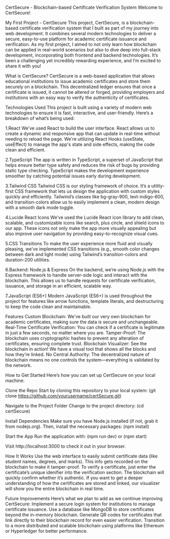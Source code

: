CertSecure - Blockchain-based Certificate Verification System
Welcome to CertSecure!

My First Project - CertSecure
This project, CertSecure, is a blockchain-based certificate verification system that I built as part of my journey into web development.
It combines several modern technologies to deliver a secure, easy-to-use platform for academic certificate issuance and verification.
As my first project, I aimed to not only learn how blockchain can be applied in real-world scenarios but also to dive deep into full-stack development, incorporating both frontend and backend technologies.
It’s been a challenging yet incredibly rewarding experience, and I’m excited to share it with you!

What is CertSecure?
CertSecure is a web-based application that allows educational institutions to issue academic certificates and store them securely on a blockchain.
This decentralized ledger ensures that once a certificate is issued, it cannot be altered or forged, providing employers and institutions with an easy way to verify the authenticity of certificates.

Technologies Used
This project is built using a variety of modern web technologies to ensure it is fast, interactive, and user-friendly.
Here’s a breakdown of what’s being used:

1.React
We’ve used React to build the user interface. React allows us to create a dynamic and responsive app that can update in real-time without needing to reload the page.
We're utilizing React Hooks (useState, useEffect) to manage the app's state and side effects, making the code clean and efficient.

2.TypeScript
The app is written in TypeScript, a superset of JavaScript that helps ensure better type safety and reduces the risk of bugs by providing static type checking.
TypeScript makes the development experience smoother by catching potential issues early during development.

3.Tailwind CSS
Tailwind CSS is our styling framework of choice. It’s a utility-first CSS framework that lets us design the application with custom styles quickly and efficiently.
Tailwind’s classes like bg-gray-900, text-indigo-600, and transition-colors allow us to easily implement a clean, modern design with a smooth dark mode toggle.

4.Lucide React Icons
We’ve used the Lucide React icon library to add clean, scalable, and customizable icons like search, plus circle, and shield icons to our app.
These icons not only make the app more visually appealing but also improve user navigation by providing easy-to-recognize visual cues.

5.CSS Transitions
To make the user experience more fluid and visually pleasing, we’ve implemented CSS transitions
(e.g., smooth color changes between dark and light mode) using Tailwind’s transition-colors and duration-200 utilities.

6.Backend: Node.js & Express
On the backend, we’re using Node.js with the Express framework to handle server-side logic and interact with the blockchain.
This allows us to handle requests for certificate verification, issuance, and storage in an efficient, scalable way.

7.JavaScript (ES6+)
Modern JavaScript (ES6+) is used throughout the project for features like arrow functions, template literals, and destructuring to keep the code clean and maintainable.


Features
Custom Blockchain: We've built our very own blockchain for academic certificates, making sure the data is secure and unchangeable.
Real-Time Certificate Verification: You can check if a certificate is legitimate in just a few seconds, no matter where you are.
Tamper-Proof: The blockchain uses cryptographic hashes to prevent any alteration of certificates, ensuring complete trust.
Blockchain Visualizer: See the blockchain in action! We have a visual tool that shows all the blocks and how they’re linked.
No Central Authority: The decentralized nature of blockchain means no one controls the system—everything is validated by the network.

How to Get Started
Here’s how you can set up CertSecure on your local machine:

Clone the Repo
Start by cloning this repository to your local system:
(git clone https://github.com/yourusername/certSecure.git)

Navigate to the Project Folder
Change to the project directory:
(cd certSecure)

Install Dependencies
Make sure you have Node.js installed (if not, grab it from nodejs.org). Then, install the necessary packages:
(npm install)

Start the App
Run the application with:
(npm run dev) or (npm start)

Visit http://localhost:3000 to check it out in your browser.


How It Works
Use the web interface to easily submit certificate data (like student names, degrees, and marks).
This info gets recorded on the blockchain to make it tamper-proof.
To verify a certificate, just enter the certificate’s unique idenifier into the verification section. The blockchain will quickly confirm whether it’s authentic.
If you want to get a deeper understanding of how the certificates are stored and linked, our visualizer will show you the entire blockchain in real time.

Future Improvements
Here’s what we plan to add as we continue improving CertSecure:
Implement a secure login system for institutions to manage certificate issuance.
Use a database like MongoDB to store certificates beyond the in-memory blockchain.
Generate QR codes for certificates that link directly to their blockchain record for even easier verification.
Transition to a more distributed and scalable blockchain using platforms like Ethereum or Hyperledger for better performance.

